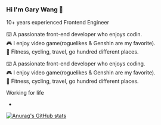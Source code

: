 ### Hi I'm Gary Wang 👋

10+ years experienced Frontend Engineer 

⌨️ A passionate front-end developer who enjoys codin.  
🎮 I enjoy video game(roguelikes & Genshin are my favorite).  
🚴 Fitness, cycling, travel, go hundred different places.


⌨️ A passionate front-end developer who enjoys coding.  
🎮 I enjoy video game(roguelikes & Genshin are my favorite).  
🚴 Fitness, cycling, travel, go hundred different places.  

Working for life

- 


[![Anurag's GitHub stats](https://github-readme-stats.vercel.app/api?username=Garyxiwang)](https://github.com/anuraghazra/github-readme-stats)
